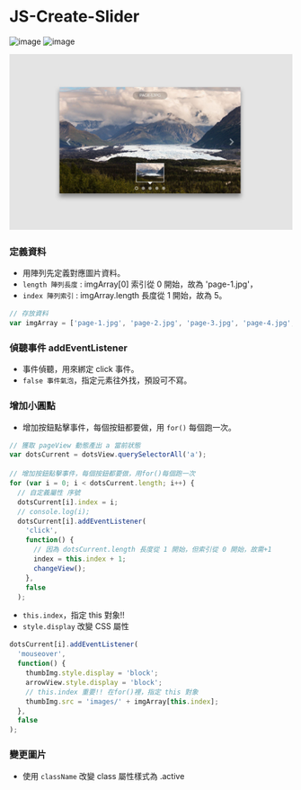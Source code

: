# JS-Create-Slider

![image](https://img.shields.io/badge/JavaScript-exercise-brightgreen.svg)
![image](https://img.shields.io/badge/SASS-exercise-ff69b4.svg)

![images](https://github.com/jedchang/JS-Create-Slider/blob/master/preview.jpg)

### 定義資料

- 用陣列先定義對應圖片資料。
- `length 陣列長度` : imgArray[0] 索引從 0 開始，故為 'page-1.jpg'，
- `index 陣列索引` : imgArray.length 長度從 1 開始，故為 5。

```javascript
// 存放資料
var imgArray = ['page-1.jpg', 'page-2.jpg', 'page-3.jpg', 'page-4.jpg', 'page-5.jpg'];
```

### 偵聽事件 addEventListener

- 事件偵聽，用來綁定 click 事件。
- `false 事件氣泡`，指定元素往外找，預設可不寫。

### 增加小圓點

- 增加按鈕點擊事件，每個按鈕都要做，用 `for()` 每個跑一次。

```javascript
// 獲取 pageView 動態產出 a 當前狀態
var dotsCurrent = dotsView.querySelectorAll('a');

// 增加按鈕點擊事件，每個按鈕都要做，用for()每個跑一次
for (var i = 0; i < dotsCurrent.length; i++) {
  // 自定義屬性 序號
  dotsCurrent[i].index = i;
  // console.log(i);
  dotsCurrent[i].addEventListener(
    'click',
    function() {
      // 因為 dotsCurrent.length 長度從 1 開始，但索引從 0 開始，故需+1
      index = this.index + 1;
      changeView();
    },
    false
  );
```

- `this.index`，指定 this 對象!!
- `style.display` 改變 CSS 屬性

```javascript
dotsCurrent[i].addEventListener(
  'mouseover',
  function() {
    thumbImg.style.display = 'block';
    arrowView.style.display = 'block';
    // this.index 重要!! 在for()裡，指定 this 對象
    thumbImg.src = 'images/' + imgArray[this.index];
  },
  false
);
```

### 變更圖片

- 使用 `className` 改變 class 屬性樣式為 .active
